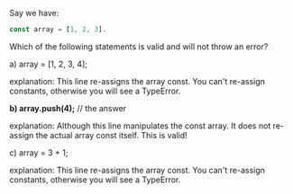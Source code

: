 Say we have:

```javascript
const array = [1, 2, 3].
```

Which of the following statements is valid and will not throw an error?

a) array = [1, 2, 3, 4];

explanation: This line re-assigns the array const. You can't re-assign constants, otherwise you will see a TypeError.

**b) array.push(4);** // the answer

explanation: Although this line manipulates the const array. It does not re-assign the actual array const itself. This is valid!

c) array = 3 + 1;

explanation: This line re-assigns the array const. You can't re-assign constants, otherwise you will see a TypeError.
